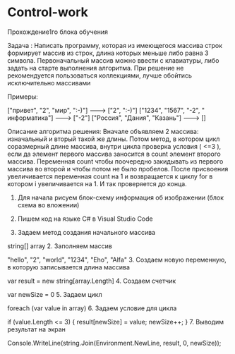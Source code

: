 # Control-work
Прохождение1го блока обучения

Задача :
Написать программу, которая из имеющегося массива строк формирует массив из строк, длина которых меньше либо равна 3 символа. Первоначальный массив можно ввести с клавиатуры, либо задать на старте выполнения алгоритма. При решение не рекомендуется пользоваться коллекциями, лучше обойтись исключительно массивами


Примеры:

["привет", "2", "мир", ":-)"] ---> ["2", ":-)"]
["1234", "1567", "-2", " информатика"] ---> ["-2"]
["Россия", "Дания", "Казань"] ---> []


Описание алгоритма решения:
Вначале объявляем 2 массива: изначальный и вторый такой же длины. Потом метод, в котором цикл соразмерный длине массива, внутри цикла проверка условия ( <=3 ), если да элемент первого массива заносится в count элемент второго массива. Переменная count чтобы поочередно закидывать из первого массива во второй и чтобы потом не было пробелов. После присвоения увеличивается переменная count на 1 и возвращается к циклу for в котором i увеличивается на 1. И так проверяется до конца.



1. Для начала рисуем блок-схему
информация об изображении (блок схема во вложении)


2. Пишем код на языке C# в Visual Studio Code
1. Задаем метод создания начального массива

string[] array 
2. Заполняем массив

"hello",
"2",
"world",
"1234",
"Eho",
"Alfa"
3. Создаем новую переменную, в которую записывается длина массива

var result = new string[array.Length]
4. Создаем счетчик

var newSize = 0
5. Задаем цикл

foreach (var value in array)
6. Задаем условие для цикла

if (value.Length <= 3)
{
    result[newSize] = value;
    newSize++;
}
7. Выводим результат на экран

Console.WriteLine(string.Join(Environment.NewLine, result, 0, newSize));
